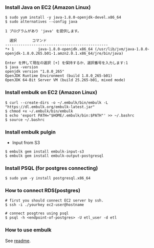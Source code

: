 ### Install Java on EC2 (Amazon Linux)
```
$ sudo yum install -y java-1.8.0-openjdk-devel.x86_64
$ sudo alternatives --config java

1 プログラムがあり 'java' を提供します。

  選択       コマンド
-----------------------------------------------
*+ 1           java-1.8.0-openjdk.x86_64 (/usr/lib/jvm/java-1.8.0-openjdk-1.8.0.265.b01-1.amzn2.0.1.x86_64/jre/bin/java)

Enter を押して現在の選択 [+] を保持するか、選択番号を入力します:1
$ java -version
openjdk version "1.8.0_265"
OpenJDK Runtime Environment (build 1.8.0_265-b01)
OpenJDK 64-Bit Server VM (build 25.265-b01, mixed mode)
```

### Install embulk on EC2 (Amazon Linux)
```
$ curl --create-dirs -o ~/.embulk/bin/embulk -L "https://dl.embulk.org/embulk-latest.jar"
$ chmod +x ~/.embulk/bin/embulk
$ echo 'export PATH="$HOME/.embulk/bin:$PATH"' >> ~/.bashrc
$ source ~/.bashrc
```

### Install embulk pulgin
- Input from S3
```
$ embulk gem install embulk-input-s3
$ embulk gem install embulk-output-postgresql
```

### Install PSQL (for postgres connecting)
```
$ sudo yum -y install postgresql.x86_64
```
### How to connect RDS(postgres)
```
# first you should connect EC2 server by ssh.
$ ssh -i ./yourkey ec2-user@hostname

# connect posgtres using psql
$ psql -h <endpoint-of-postgres> -U etl_user -d etl
```

### How to use embulk
See [readme](./embulk/Readme.md).
